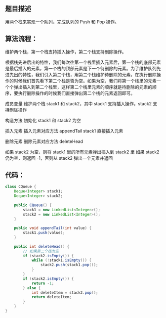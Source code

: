 ﻿## 题目描述

用两个栈来实现一个队列，完成队列的 Push 和 Pop 操作。

## 算法流程：

维护两个栈，第一个栈支持插入操作，第二个栈支持删除操作。

根据栈先进后出的特性，我们每次往第一个栈里插入元素后，第一个栈的底部元素是最后插入的元素，第一个栈的顶部元素是下一个待删除的元素。为了维护队列先进先出的特性，我们引入第二个栈，用第二个栈维护待删除的元素，在执行删除操作的时候我们首先看下第二个栈是否为空。如果为空，我们将第一个栈里的元素一个个弹出插入到第二个栈里，这样第二个栈里元素的顺序就是待删除的元素的顺序，要执行删除操作的时候我们直接弹出第二个栈的元素返回即可。

成员变量
    维护两个栈 stack1 和 stack2，其中 stack1 支持插入操作，stack2 支持删除操作

构造方法
    初始化 stack1 和 stack2 为空

插入元素
    插入元素对应方法 appendTail
    stack1 直接插入元素

删除元素
    删除元素对应方法 deleteHead

   如果 stack2 为空，则将 stack1 里的所有元素弹出插入到 stack2 里
    如果 stack2 仍为空，则返回 -1，否则从 stack2 弹出一个元素并返回

## 代码：

```java
class CQueue {
    Deque<Integer> stack1;
    Deque<Integer> stack2;
    
    public CQueue() {
        stack1 = new LinkedList<Integer>();
        stack2 = new LinkedList<Integer>();
    }
    
    public void appendTail(int value) {
        stack1.push(value);
    }
    
    public int deleteHead() {
        // 如果第二个栈为空
        if (stack2.isEmpty()) {
            while (!stack1.isEmpty()) {
                stack2.push(stack1.pop());
            }
        } 
        if (stack2.isEmpty()) {
            return -1;
        } else {
            int deleteItem = stack2.pop();
            return deleteItem;
        }
    }
}
```


